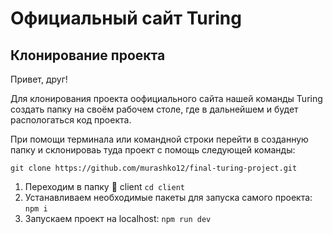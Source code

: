 # Oфициальный сайт Turing
##  Клонирование проекта
Привет, друг!

Для клонирования проекта оофициального сайта нашей команды Turing создать папку на своём рабочем столе, где в дальнейшем и будет распологаться код проекта. 

При помощи терминала или командной строки перейти в созданную папку и склонироваь туда проект с помощь следующей команды:


`git clone https://github.com/murashko12/final-turing-project.git`

1) Переходим в папку :file_folder: client `cd client`
2) Устанавливаем необходимые пакеты для запуска самого проекта: `npm i`
3) Запускаем проект на localhost: `npm run dev`
